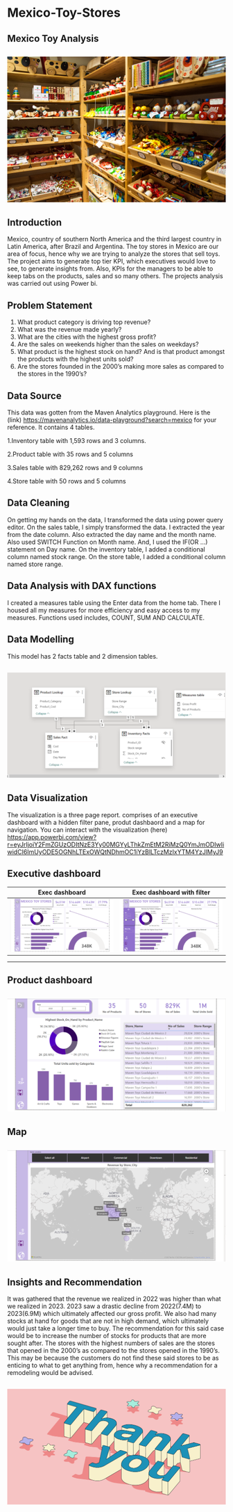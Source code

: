 # Mexico-Toy-Stores

## Mexico Toy Analysis


![](introduction.jpg)
---

## Introduction
Mexico, country of southern North America and the third largest country in Latin America, after Brazil and Argentina. The toy stores in Mexico are our area of focus, hence why we are trying to analyze the stores that sell toys. The project aims to generate top tier KPI, which executives would love to see, to generate insights from. Also, KPIs for the managers to be able to keep tabs on the products, sales and so many others. The projects analysis was carried out using Power bi.

## Problem Statement
1.	What product category is driving top revenue?
2.	What was the revenue made yearly?
3.	What are the cities with the highest gross profit?
4.	Are the sales on weekends higher than the sales on weekdays?
5. What product is the highest stock on hand? And is that product amongst the products with the highest units sold?
6. Are the stores founded in the 2000’s making more sales as compared to the stores in the 1990’s?

## Data Source
This data was gotten from the Maven Analytics playground. Here is the (link) https://mavenanalytics.io/data-playground?search=mexico for your reference.
It contains 4 tables.

1.Inventory table with 1,593 rows and 3 columns.

2.Product table with 35 rows and 5 columns

3.Sales table with 829,262 rows and 9 columns

4.Store table with 50 rows and 5 columns

## Data Cleaning
On getting my hands on the data, I transformed the data using power query editor. 
On the sales table, I simply transformed the data. I extracted the year from the date column. Also extracted the day name and the month name. Also used SWITCH Function on Month name. And, I used the IF(OR …) statement on Day name.
On the inventory table, I added a conditional column named stock range.
On the store table, I added a conditional column named store range.

## Data Analysis with DAX functions
I created a measures table using the Enter data from the home tab. There I housed all my measures for more efficiency and easy access to my measures.
Functions used includes, COUNT, SUM AND CALCULATE.

## Data Modelling
This model has 2 facts table and 2 dimension tables.

![](modelling.png)
---


## Data Visualization
The visualization is a three page report. comprises of an executive dashboard with a hidden filter pane, produt dashbaord and a map for navigation.
You can interact with the visualization (here) https://app.powerbi.com/view?r=eyJrIjoiY2FmZGUzODItNzE3Yy00MGYyLThkZmEtM2RiMzQ0YmJmODIwIiwidCI6ImUyODE5OGNhLTExOWQtNDhmOC1iYzBlLTczMzIxYTM4YzJlMyJ9


## Executive dashboard
Exec dashboard      |  Exec dashboard with filter
:------------------:|:--------------------------:
![](Exec_dash.png)  | ![](Exec_filterpane.png)
---

## Product dashboard
![](Product_dash.png)
---

## Map
![](Map.png)
---

## Insights and Recommendation
It was gathered that the revenue we realized in 2022 was higher than what we realized in 2023. 2023 saw a drastic decline from 2022(7.4M) to 2023(6.9M) which ultimately affected our gross profit.
We also had many stocks at hand for goods that are not in high demand, which ultimately would just take a longer time to buy. The recommendation for this said case would be to increase the number of stocks for products that are more sought after.
 The stores with the highest numbers of sales are the stores that opened in the 2000’s as compared to the stores opened in the 1990’s. This may be because the customers do not find these said stores to be as enticing to what to get anything from, hence why a recommendation for a remodeling would be advised.

![](thankyou.png)
---






